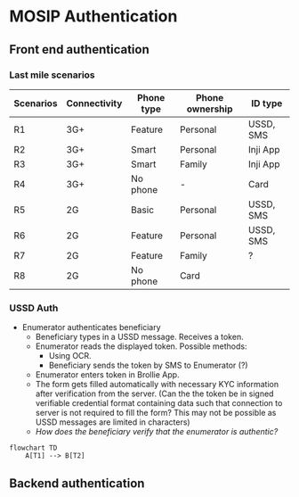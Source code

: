# MOSIP Authentication

## Front end authentication

### Last mile scenarios

| Scenarios | Connectivity | Phone type | Phone ownership | ID type   |
| --------- | ------------ | ---------- | --------------- | --------- |
| R1        | 3G+          | Feature    | Personal        | USSD, SMS |
| R2        | 3G+          | Smart      | Personal        | Inji App  |
| R3        | 3G+          | Smart      | Family          | Inji App  |
| R4        | 3G+          | No phone   | -               | Card      |
| R5        | 2G           | Basic      | Personal        | USSD, SMS |
| R6        | 2G           | Feature    | Personal        | USSD, SMS |
| R7        | 2G           | Feature    | Family          | ?         |
| R8        | 2G           | No phone   | Card            |           |

### USSD Auth

* Enumerator authenticates beneficiary&#x20;
  * Beneficiary types in a USSD message. Receives a token.&#x20;
  * Enumerator reads the displayed token. Possible methods:&#x20;
    * Using OCR.&#x20;
    * Beneficiary sends the token by SMS to Enumerator (?)&#x20;
  * Enumerator enters token in Brollie App.&#x20;
  * The form gets filled automatically with necessary KYC information after verification from the server. (Can the the token be in signed verifiable credential format containing data such that connection to server is not required to fill the form? This may not be possible as USSD messages are limited in characters)&#x20;
  * _How does the beneficiary verify that the enumerator is authentic?_

```mermaid
flowchart TD
    A[T1] --> B[T2]
```

## Backend authentication

